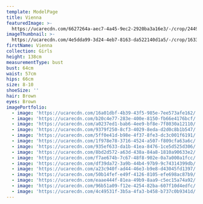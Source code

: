 ```yaml
---
template: ModelPage
title: Vienna
featuredImage: >-
  https://ucarecdn.com/6627264a-aec7-4a45-9ec2-2920ba3a16e3/-/crop/2449x1098/0,0/-/preview/
imageThumbnail: >-
  https://ucarecdn.com/4e5dda99-3d24-4eb7-8163-da522140d1a5/-/crop/1633x2343/0,0/-/preview/
firstName: Vienna
collection: Girls
height: 138cm
measurementType: bust
bust: 64cm
waist: 57cm
hips: 66cm
size: 8-10
shoeSize: ''
hair: Brown
eyes: Brown
imagePortfolio:
  - image: 'https://ucarecdn.com/16a01dbf-4b39-43f5-985e-7ee573afe162/'
  - image: 'https://ucarecdn.com/b20c4e77-283e-400e-8150-fb66e4176bcf/'
  - image: 'https://ucarecdn.com/a0237ed1-bab6-4ee9-bf8e-7f8030a12110/'
  - image: 'https://ucarecdn.com/9379f250-8cf3-4029-8eda-d2d0c8b1b547/'
  - image: 'https://ucarecdn.com/5ff0e41d-b98e-4f37-8fe3-dc3c001f6191/'
  - image: 'https://ucarecdn.com/1f978e78-3716-4524-a507-f809cfa63a6c/'
  - image: 'https://ucarecdn.com/935ef633-da1b-41ea-8476-1ce5d525d306/'
  - image: 'https://ucarecdn.com/8bd2d572-a63d-438a-84a8-1810a90633e2/'
  - image: 'https://ucarecdn.com/f7ae674b-7c67-48f8-902e-0a7a000a1fcc/'
  - image: 'https://ucarecdn.com/df39da72-3a9b-44b4-97b9-9c74314399db/'
  - image: 'https://ucarecdn.com/a23c940f-ad44-46e3-b9e8-d43045fd1397/'
  - image: 'https://ucarecdn.com/50b14fef-e49f-4126-8105-efe698ac87b9/'
  - image: 'https://ucarecdn.com/eaae444f-81ea-49b9-8aa9-c5ec15a74a92/'
  - image: 'https://ucarecdn.com/96b51a09-f12e-4254-82ba-607f10d4edfc/'
  - image: 'https://ucarecdn.com/4c49531f-3b5a-4fa3-b458-b737c0b9341d/'
---
```



